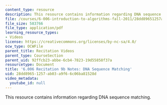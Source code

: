 ```yaml
---
content_type: resource
description: This resource contains information regarding DNA sequence matching.
file: /courses/6-006-introduction-to-algorithms-fall-2011/28dd89651257ab03a9f66c06ba81528d_MIT6_006F11_rec09b.pdf
file_size: 583766
file_type: application/pdf
learning_resource_types:
- Videos
license: https://creativecommons.org/licenses/by-nc-sa/4.0/
ocw_type: OCWFile
parent_title: Recitation Videos
parent_type: CourseSection
parent_uid: 92ffcb23-abbe-6cb4-7823-19d55858f37a
resourcetype: Document
title: '6.006 Recitation 9b Notes: DNA Sequence Matching'
uid: 28dd8965-1257-ab03-a9f6-6c06ba81528d
video_metadata:
  youtube_id: null
---
```

This resource contains information regarding DNA sequence matching.